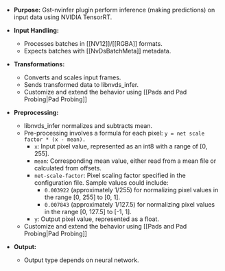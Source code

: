 - **Purpose:** Gst-nvinfer plugin perform inference (making predictions) on input data using NVIDIA TensorRT.

- **Input Handling:**
    - Processes batches in [[NV12]]/[[RGBA]] formats.
    - Expects batches with [[NvDsBatchMeta]] metadata.

- **Transformations:**
    - Converts and scales input frames.
    - Sends transformed data to libnvds_infer.
    - Customize and extend the behavior using [[Pads and Pad Probing|Pad Probing]]

- **Preprocessing:**
    - libnvds_infer normalizes and subtracts mean.
    - Pre-processing involves a formula for each pixel:
      `y = net scale factor * (x - mean).`
        - `x`: Input pixel value, represented as an int8 with a range of \[0, 255\].
        - `mean`: Corresponding mean value, either read from a mean file or calculated from offsets.
        - `net-scale-factor`: Pixel scaling factor specified in the configuration file. Sample values could include:
          - `0.003922` (approximately 1/255) for normalizing pixel values in the range [0, 255] to [0, 1].
          - `0.007843` (approximately 1/127.5) for normalizing pixel values in the range [0, 127.5] to [-1, 1].
        - `y`: Output pixel value, represented as a float.
    - Customize and extend the behavior using [[Pads and Pad Probing|Pad Probing]]

- **Output:**
    - Output type depends on neural network.

